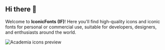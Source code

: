 ## Hi there 👋

Welcome to **IconicFonts (IF)**! Here you'll find high-quality icons and iconic fonts for personal or commercial use, suitable for developers, designers, and enthusiasts around the world.

<picture>
  <source media="(prefers-color-scheme: dark)" srcset="https://raw.githubusercontent.com/iconicFonts/if/main/imgs/if-preview_dark.png">
  <img alt="Academia icons preview" src="https://raw.githubusercontent.com/iconicFonts/if/main/imgs/if-preview_light.png">
</picture>
